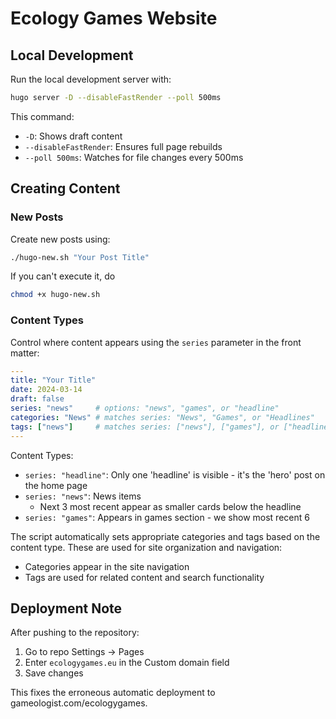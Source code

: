 # Ecology Games Website

## Local Development

Run the local development server with:

```bash
hugo server -D --disableFastRender --poll 500ms
```

This command:
- `-D`: Shows draft content
- `--disableFastRender`: Ensures full page rebuilds
- `--poll 500ms`: Watches for file changes every 500ms

## Creating Content

### New Posts

Create new posts using:

```bash
./hugo-new.sh "Your Post Title"
```

If you can't execute it, do 

```bash
chmod +x hugo-new.sh
```

### Content Types

Control where content appears using the `series` parameter in the front matter:

```yaml
---
title: "Your Title"
date: 2024-03-14
draft: false
series: "news"     # options: "news", "games", or "headline"
categories: "News" # matches series: "News", "Games", or "Headlines"
tags: ["news"]     # matches series: ["news"], ["games"], or ["headline"]
---
```

Content Types:
- `series: "headline"`: Only one 'headline' is visible - it's the 'hero' post on the home page
- `series: "news"`: News items
  - Next 3 most recent appear as smaller cards below the headline
- `series: "games"`: Appears in games section - we show most recent 6

The script automatically sets appropriate categories and tags based on the content type. These are used for site organization and navigation:
- Categories appear in the site navigation
- Tags are used for related content and search functionality

## Deployment Note

After pushing to the repository:
1. Go to repo Settings → Pages
2. Enter `ecologygames.eu` in the Custom domain field
3. Save changes

This fixes the erroneous automatic deployment to gameologist.com/ecologygames.
